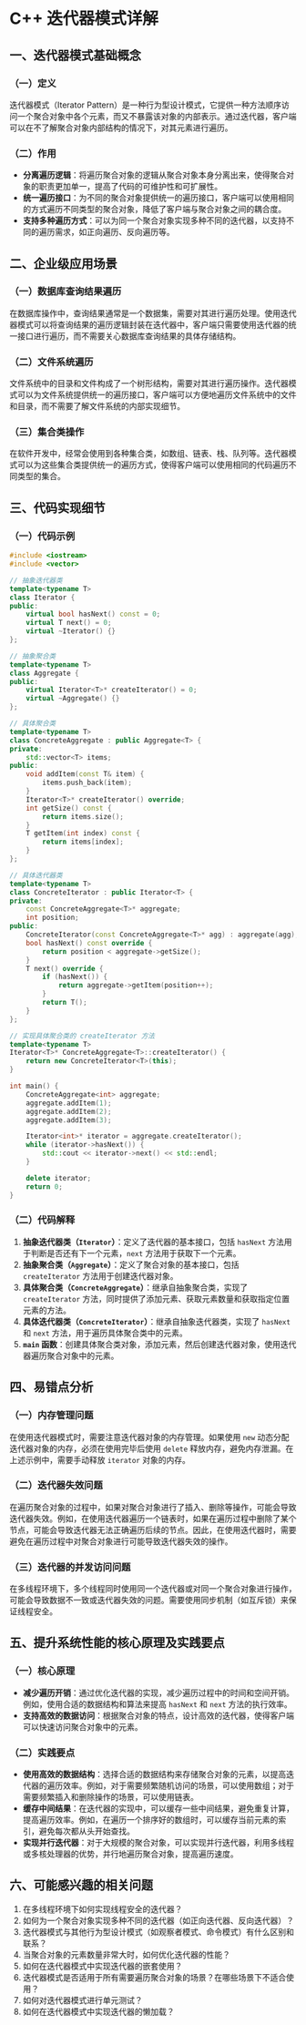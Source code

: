 # C++ 迭代器模式详解

## 一、迭代器模式基础概念
### （一）定义
迭代器模式（Iterator Pattern）是一种行为型设计模式，它提供一种方法顺序访问一个聚合对象中各个元素，而又不暴露该对象的内部表示。通过迭代器，客户端可以在不了解聚合对象内部结构的情况下，对其元素进行遍历。

### （二）作用
- **分离遍历逻辑**：将遍历聚合对象的逻辑从聚合对象本身分离出来，使得聚合对象的职责更加单一，提高了代码的可维护性和可扩展性。
- **统一遍历接口**：为不同的聚合对象提供统一的遍历接口，客户端可以使用相同的方式遍历不同类型的聚合对象，降低了客户端与聚合对象之间的耦合度。
- **支持多种遍历方式**：可以为同一个聚合对象实现多种不同的迭代器，以支持不同的遍历需求，如正向遍历、反向遍历等。

## 二、企业级应用场景
### （一）数据库查询结果遍历
在数据库操作中，查询结果通常是一个数据集，需要对其进行遍历处理。使用迭代器模式可以将查询结果的遍历逻辑封装在迭代器中，客户端只需要使用迭代器的统一接口进行遍历，而不需要关心数据库查询结果的具体存储结构。

### （二）文件系统遍历
文件系统中的目录和文件构成了一个树形结构，需要对其进行遍历操作。迭代器模式可以为文件系统提供统一的遍历接口，客户端可以方便地遍历文件系统中的文件和目录，而不需要了解文件系统的内部实现细节。

### （三）集合类操作
在软件开发中，经常会使用到各种集合类，如数组、链表、栈、队列等。迭代器模式可以为这些集合类提供统一的遍历方式，使得客户端可以使用相同的代码遍历不同类型的集合。

## 三、代码实现细节
### （一）代码示例
```cpp
#include <iostream>
#include <vector>

// 抽象迭代器类
template<typename T>
class Iterator {
public:
    virtual bool hasNext() const = 0;
    virtual T next() = 0;
    virtual ~Iterator() {}
};

// 抽象聚合类
template<typename T>
class Aggregate {
public:
    virtual Iterator<T>* createIterator() = 0;
    virtual ~Aggregate() {}
};

// 具体聚合类
template<typename T>
class ConcreteAggregate : public Aggregate<T> {
private:
    std::vector<T> items;
public:
    void addItem(const T& item) {
        items.push_back(item);
    }
    Iterator<T>* createIterator() override;
    int getSize() const {
        return items.size();
    }
    T getItem(int index) const {
        return items[index];
    }
};

// 具体迭代器类
template<typename T>
class ConcreteIterator : public Iterator<T> {
private:
    const ConcreteAggregate<T>* aggregate;
    int position;
public:
    ConcreteIterator(const ConcreteAggregate<T>* agg) : aggregate(agg), position(0) {}
    bool hasNext() const override {
        return position < aggregate->getSize();
    }
    T next() override {
        if (hasNext()) {
            return aggregate->getItem(position++);
        }
        return T();
    }
};

// 实现具体聚合类的 createIterator 方法
template<typename T>
Iterator<T>* ConcreteAggregate<T>::createIterator() {
    return new ConcreteIterator<T>(this);
}

int main() {
    ConcreteAggregate<int> aggregate;
    aggregate.addItem(1);
    aggregate.addItem(2);
    aggregate.addItem(3);

    Iterator<int>* iterator = aggregate.createIterator();
    while (iterator->hasNext()) {
        std::cout << iterator->next() << std::endl;
    }

    delete iterator;
    return 0;
}
```

### （二）代码解释
1. **抽象迭代器类（`Iterator`）**：定义了迭代器的基本接口，包括 `hasNext` 方法用于判断是否还有下一个元素，`next` 方法用于获取下一个元素。
2. **抽象聚合类（`Aggregate`）**：定义了聚合对象的基本接口，包括 `createIterator` 方法用于创建迭代器对象。
3. **具体聚合类（`ConcreteAggregate`）**：继承自抽象聚合类，实现了 `createIterator` 方法，同时提供了添加元素、获取元素数量和获取指定位置元素的方法。
4. **具体迭代器类（`ConcreteIterator`）**：继承自抽象迭代器类，实现了 `hasNext` 和 `next` 方法，用于遍历具体聚合类中的元素。
5. **`main` 函数**：创建具体聚合类对象，添加元素，然后创建迭代器对象，使用迭代器遍历聚合对象中的元素。

## 四、易错点分析
### （一）内存管理问题
在使用迭代器模式时，需要注意迭代器对象的内存管理。如果使用 `new` 动态分配迭代器对象的内存，必须在使用完毕后使用 `delete` 释放内存，避免内存泄漏。在上述示例中，需要手动释放 `iterator` 对象的内存。

### （二）迭代器失效问题
在遍历聚合对象的过程中，如果对聚合对象进行了插入、删除等操作，可能会导致迭代器失效。例如，在使用迭代器遍历一个链表时，如果在遍历过程中删除了某个节点，可能会导致迭代器无法正确遍历后续的节点。因此，在使用迭代器时，需要避免在遍历过程中对聚合对象进行可能导致迭代器失效的操作。

### （三）迭代器的并发访问问题
在多线程环境下，多个线程同时使用同一个迭代器或对同一个聚合对象进行操作，可能会导致数据不一致或迭代器失效的问题。需要使用同步机制（如互斥锁）来保证线程安全。

## 五、提升系统性能的核心原理及实践要点
### （一）核心原理
- **减少遍历开销**：通过优化迭代器的实现，减少遍历过程中的时间和空间开销。例如，使用合适的数据结构和算法来提高 `hasNext` 和 `next` 方法的执行效率。
- **支持高效的数据访问**：根据聚合对象的特点，设计高效的迭代器，使得客户端可以快速访问聚合对象中的元素。

### （二）实践要点
- **使用高效的数据结构**：选择合适的数据结构来存储聚合对象的元素，以提高迭代器的遍历效率。例如，对于需要频繁随机访问的场景，可以使用数组；对于需要频繁插入和删除操作的场景，可以使用链表。
- **缓存中间结果**：在迭代器的实现中，可以缓存一些中间结果，避免重复计算，提高遍历效率。例如，在遍历一个排序好的数组时，可以缓存当前元素的索引，避免每次都从头开始查找。
- **实现并行迭代器**：对于大规模的聚合对象，可以实现并行迭代器，利用多线程或多核处理器的优势，并行地遍历聚合对象，提高遍历速度。

## 六、可能感兴趣的相关问题
1. 在多线程环境下如何实现线程安全的迭代器？
2. 如何为一个聚合对象实现多种不同的迭代器（如正向迭代器、反向迭代器）？
3. 迭代器模式与其他行为型设计模式（如观察者模式、命令模式）有什么区别和联系？
4. 当聚合对象的元素数量非常大时，如何优化迭代器的性能？
5. 如何在迭代器模式中实现迭代器的嵌套使用？
6. 迭代器模式是否适用于所有需要遍历聚合对象的场景？在哪些场景下不适合使用？
7. 如何对迭代器模式进行单元测试？
8. 如何在迭代器模式中实现迭代器的懒加载？ 